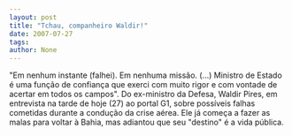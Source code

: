 ```yaml
---
layout: post
title: "Tchau, companheiro Waldir!"
date: 2007-07-27
tags: 
author: None
---
```

&quot;Em nenhum instante (falhei). Em nenhuma miss&atilde;o. (...) Ministro de Estado &eacute; uma fun&ccedil;&atilde;o de confian&ccedil;a que exerci com muito rigor e com vontade de acertar em todos os campos&quot;. 
Do ex-ministro da Defesa, Waldir Pires, em entrevista na tarde de hoje (27) ao portal G1, sobre poss&iacute;veis falhas cometidas durante a condu&ccedil;&atilde;o da crise a&eacute;rea. Ele j&aacute; come&ccedil;a a fazer as malas para voltar &agrave; Bahia, mas adiantou que seu &quot;destino&quot; &eacute; a vida p&uacute;blica. 
